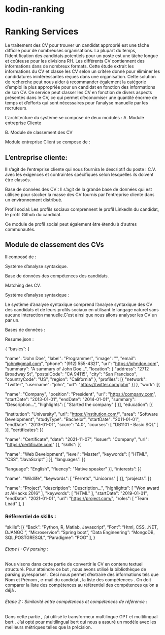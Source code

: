 # kodin-ranking
# **Ranking Services**

Le traitement des CV pour trouver un candidat approprié est une tâche difficile pour de nombreuses organisations. La plupart du temps, l’identification des candidats potentiels pour un poste est une tâche longue et coûteuse pour les divisions RH. Les différents CV contiennent des informations dans de nombreux formats. Cette étude extrait les informations du CV et classe les CV selon un critère donné pour éliminer les candidatures inintéressantes reçues dans une organisation. Cette solution de recherche peut nous aider à recommander également la catégorie d’emploi la plus appropriée pour un candidat en fonction des informations de son CV. Ce service peut classer les CV en fonction de divers aspects présentés dans le CV, ce qui permet d’économiser une quantité énorme de temps et d’efforts qui sont nécessaires pour l’analyse manuelle par les recruteurs.

L’architecture du système se compose de deux modules : 
A. Module entreprise Cliente

B. Module de classement des CV

Module entreprise Client se compose de :

## L’entreprise cliente:

Il s’agit de l’entreprise cliente qui nous fournira le descriptif du poste : C.V. avec les exigences et contraintes spécifiques selon lesquelles ils doivent être classés.

Base de données des CV : Il s’agit de la grande base de données qui est utilisée pour stocker la masse des CV fournis par l’entreprise cliente dans un environnement distribué.

Profil social: Les profils sociaux comprennent le profil LinkedIn du candidat, le profil Github du candidat.

Ce module de profil social peut également être étendu à d’autres communautés.

##  Module de classement des CVs

Il composé de :

Système d’analyse syntaxique.

Base de données des compétences des candidats.

Matching des CV.

Système d’analyse syntaxique :

Le système d’analyse syntaxique comprend l’analyse syntaxique des CV des candidats et de leurs profils sociaux en utilisant le langage naturel sans aucune interaction manuelle.C’est ainsi que nous allons analyser les CV un par un.

Bases de données :

Resume.json :

{ “basics”: {

"name": "John Doe",
"label": "Programmer",
"image": "",
"email": "john@gmail.com",
"phone": "(912) 555-4321",
"url": "https://johndoe.com",
"summary": "A summary of John Doe…",
"location": {
  "address": "2712 Broadway St",
  "postalCode": "CA 94115",
  "city": "San Francisco",
  "countryCode": "US",
  "region": "California"
},
"profiles": [{
  "network": "Twitter",
  "username": "john",
  "url": "https://twitter.com/john"
}]
}, “work”: [{

"name": "Company",
"position": "President",
"url": "https://company.com",
"startDate": "2013-01-01",
"endDate": "2014-01-01",
"summary": "Description…",
"highlights": [
  "Started the company"
]
}], “education”: [{

"institution": "University",
"url": "https://institution.com/",
"area": "Software Development",
"studyType": "Bachelor",
"startDate": "2011-01-01",
"endDate": "2013-01-01",
"score": "4.0",
"courses": [
  "DB1101 - Basic SQL"
]
}], “certificates”: [{

"name": "Certificate",
"date": "2021-11-07",
"issuer": "Company",
"url": "https://certificate.com"
}], “skills”: [{

"name": "Web Development",
"level": "Master",
"keywords": [
  "HTML",
  "CSS",
  "JavaScript"
]
}], “languages”: [{

"language": "English",
"fluency": "Native speaker"
}], “interests”: [{

"name": "Wildlife",
"keywords": [
  "Ferrets",
  "Unicorns"
]
}], “projects”: [{

"name": "Project",
"description": "Description…",
"highlights": [
  "Won award at AIHacks 2016"
],
"keywords": [
  "HTML"
],
"startDate": "2019-01-01",
"endDate": "2021-01-01",
"url": "https://project.com/",
"roles": [
  "Team Lead"
],
}

### Réfèrentiel de skills : 
“skills”: [{ “Back”: “Python, R, Matlab, Javascript”, “Font”: “Html, CSS, .NET, DJANGO “, “Microservice”: “Spring boot”, “Data Engineering”: “MongoDB, SQL,POSTGRESQL”, “Paradigme”: “POO” ], }

###### Etape I : CV parsing :
Nous visons dans cette partie de convertir le CV en contenu textuel structuré. Pour atteindre ce but , nous avons utilisé la bibliothèque de parsing pyresparser . Ceci nous permet d’extraire des informations tels que Nom et Prénom , e-mail du candidat , la liste des compétences . On doit comparer la liste des compétences au référentiel des compétences qu’on a déjà .
###### Etape 2 : Similarité entre compétences et compétences de réfèrence : 
Dans cette partie , j’ai utilisé le transformeur multilingue GPT et multilingual bert . J’ai opté pour multilingual bert qui nous a assuré un modèle avec les meilleurs métriques telles que la précision.

